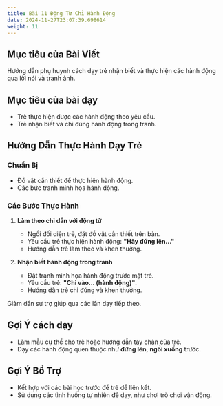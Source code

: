 ```yaml
---
title: Bài 11 Động Từ Chỉ Hành Động  
date: 2024-11-27T23:07:39.698614
weight: 11
---
```


## Mục tiêu của Bài Viết  
Hướng dẫn phụ huynh cách dạy trẻ nhận biết và thực hiện các hành động qua lời nói và tranh ảnh.

## Mục tiêu của bài dạy  
- Trẻ thực hiện được các hành động theo yêu cầu.  
- Trẻ nhận biết và chỉ đúng hành động trong tranh.  

## Hướng Dẫn Thực Hành Dạy Trẻ  

### Chuẩn Bị  
- Đồ vật cần thiết để thực hiện hành động.  
- Các bức tranh minh họa hành động.  

### Các Bước Thực Hành  
1. **Làm theo chỉ dẫn với động từ**  
   - Ngồi đối diện trẻ, đặt đồ vật cần thiết trên bàn.  
   - Yêu cầu trẻ thực hiện hành động: **"Hãy đứng lên..."**  
   - Hướng dẫn trẻ làm theo và khen thưởng.  

2. **Nhận biết hành động trong tranh**  
   - Đặt tranh minh họa hành động trước mặt trẻ.  
   - Yêu cầu trẻ: **"Chỉ vào... (hành động)"**.  
   - Hướng dẫn trẻ chỉ đúng và khen thưởng.  

Giảm dần sự trợ giúp qua các lần dạy tiếp theo.  

## Gợi Ý cách dạy  
- Làm mẫu cụ thể cho trẻ hoặc hướng dẫn tay chân của trẻ.  
- Dạy các hành động quen thuộc như **đứng lên**, **ngồi xuống** trước.  

## Gợi Ý Bổ Trợ  
- Kết hợp với các bài học trước để trẻ dễ liên kết.  
- Sử dụng các tình huống tự nhiên để dạy, như chơi trò chơi vận động.  

